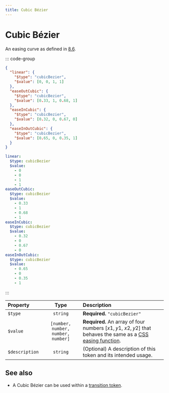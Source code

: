 ```yaml
---
title: Cubic Bézier
---
```


# Cubic Bézier

An easing curve as defined in [8.6](https://design-tokens.github.io/community-group/format/#cubic-bezier).

::: code-group

```json [JSON]
{
  "linear": {
    "$type": "cubicBezier",
    "$value": [0, 0, 1, 1]
  },
  "easeOutCubic": {
    "$type": "cubicBezier",
    "$value": [0.33, 1, 0.68, 1]
  },
  "easeInCubic": {
    "$type": "cubicBezier",
    "$value": [0.32, 0, 0.67, 0]
  },
  "easeInOutCubic": {
    "$type": "cubicBezier",
    "$value": [0.65, 0, 0.35, 1]
  }
}
```

```yaml [YAML]
linear:
  $type: cubicBezier
  $value:
    - 0
    - 0
    - 1
    - 1
easeOutCubic:
  $type: cubicBezier
  $value:
    - 0.33
    - 1
    - 0.68
    - 1
easeInCubic:
  $type: cubicBezier
  $value:
    - 0.32
    - 0
    - 0.67
    - 0
easeInOutCubic:
  $type: cubicBezier
  $value:
    - 0.65
    - 0
    - 0.35
    - 1
```

:::

| Property       |                Type                | Description                                                                                                                                                                 |
| :------------- | :--------------------------------: | :-------------------------------------------------------------------------------------------------------------------------------------------------------------------------- |
| `$type`        |              `string`              | **Required.** `"cubicBezier"`                                                                                                                                               |
| `$value`       | `[number, number, number, number]` | **Required.** An array of four numbers [𝑥1, 𝑦1, 𝑥2, 𝑦2] that behaves the same as a [CSS easing function](https://developer.mozilla.org/en-US/docs/Web/CSS/easing-function). |
| `$description` |              `string`              | (Optional) A description of this token and its intended usage.                                                                                                              |

## See also

- A Cubic Bézier can be used within a [transition token](/tokens/transition).
